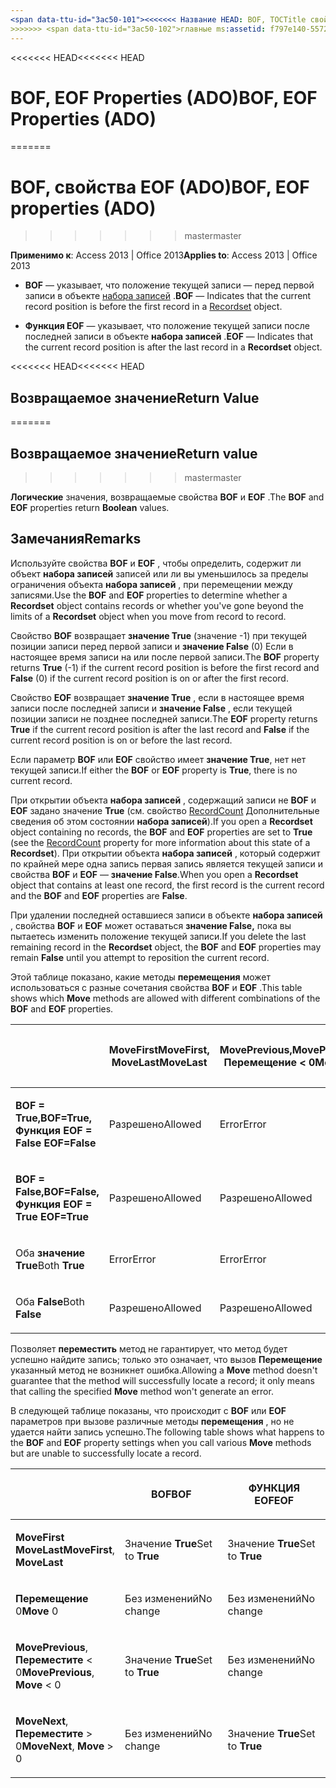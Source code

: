 ```yaml
---
<span data-ttu-id="3ac50-101"><<<<<<< Название HEAD: BOF, TOCTitle свойства EOF (ADO): BOF, свойства EOF (ADO) === название: BOF, свойства EOF (ADO) TOCTitle: BOF, свойства EOF (ADO)</span><span class="sxs-lookup"><span data-stu-id="3ac50-101"><<<<<<< HEAD title: BOF, EOF Properties (ADO) TOCTitle: BOF, EOF Properties (ADO) ======= title: BOF, EOF properties (ADO) TOCTitle: BOF, EOF properties (ADO)</span></span>
>>>>>>> <span data-ttu-id="3ac50-102">главные ms:assetid: f797e140-5572-1a4d-9afc-285f6a3868a8 ms:mtpsurl: https://msdn.microsoft.com/library/JJ250260(v=office.15) ms:contentKeyID: 48548768 ms.date: 09/18/2015 mtps_version: v=office.15</span><span class="sxs-lookup"><span data-stu-id="3ac50-102">master ms:assetid: f797e140-5572-1a4d-9afc-285f6a3868a8 ms:mtpsurl: https://msdn.microsoft.com/library/JJ250260(v=office.15) ms:contentKeyID: 48548768 ms.date: 09/18/2015 mtps_version: v=office.15</span></span>
---
```


<span data-ttu-id="3ac50-103"><<<<<<< HEAD</span><span class="sxs-lookup"><span data-stu-id="3ac50-103"><<<<<<< HEAD</span></span>
# <a name="bof-eof-properties-ado"></a><span data-ttu-id="3ac50-104">BOF, EOF Properties (ADO)</span><span class="sxs-lookup"><span data-stu-id="3ac50-104">BOF, EOF Properties (ADO)</span></span>
=======
# <a name="bof-eof-properties-ado"></a><span data-ttu-id="3ac50-105">BOF, свойства EOF (ADO)</span><span class="sxs-lookup"><span data-stu-id="3ac50-105">BOF, EOF properties (ADO)</span></span>
>>>>>>> <span data-ttu-id="3ac50-106">master</span><span class="sxs-lookup"><span data-stu-id="3ac50-106">master</span></span>


<span data-ttu-id="3ac50-107">**Применимо к**: Access 2013 | Office 2013</span><span class="sxs-lookup"><span data-stu-id="3ac50-107">**Applies to**: Access 2013 | Office 2013</span></span>

  - <span data-ttu-id="3ac50-108">**BOF** — указывает, что положение текущей записи — перед первой записи в объекте [набора записей](recordset-object-ado.md) .</span><span class="sxs-lookup"><span data-stu-id="3ac50-108">**BOF** — Indicates that the current record position is before the first record in a [Recordset](recordset-object-ado.md) object.</span></span>

  - <span data-ttu-id="3ac50-109">**Функция EOF** — указывает, что положение текущей записи после последней записи в объекте **набора записей** .</span><span class="sxs-lookup"><span data-stu-id="3ac50-109">**EOF** — Indicates that the current record position is after the last record in a **Recordset** object.</span></span>

<span data-ttu-id="3ac50-110"><<<<<<< HEAD</span><span class="sxs-lookup"><span data-stu-id="3ac50-110"><<<<<<< HEAD</span></span>
## <a name="return-value"></a><span data-ttu-id="3ac50-111">Возвращаемое значение</span><span class="sxs-lookup"><span data-stu-id="3ac50-111">Return Value</span></span>
=======
## <a name="return-value"></a><span data-ttu-id="3ac50-112">Возвращаемое значение</span><span class="sxs-lookup"><span data-stu-id="3ac50-112">Return value</span></span>
>>>>>>> <span data-ttu-id="3ac50-113">master</span><span class="sxs-lookup"><span data-stu-id="3ac50-113">master</span></span>

<span data-ttu-id="3ac50-114">**Логические** значения, возвращаемые свойства **BOF** и **EOF** .</span><span class="sxs-lookup"><span data-stu-id="3ac50-114">The **BOF** and **EOF** properties return **Boolean** values.</span></span>

## <a name="remarks"></a><span data-ttu-id="3ac50-115">Замечания</span><span class="sxs-lookup"><span data-stu-id="3ac50-115">Remarks</span></span>

<span data-ttu-id="3ac50-116">Используйте свойства **BOF** и **EOF** , чтобы определить, содержит ли объект **набора записей** записей или ли вы уменьшилось за пределы ограничения объекта **набора записей** , при перемещении между записями.</span><span class="sxs-lookup"><span data-stu-id="3ac50-116">Use the **BOF** and **EOF** properties to determine whether a **Recordset** object contains records or whether you've gone beyond the limits of a **Recordset** object when you move from record to record.</span></span>

<span data-ttu-id="3ac50-117">Свойство **BOF** возвращает **значение True** (значение -1) при текущей позиции записи перед первой записи и **значение False** (0) Если в настоящее время записи на или после первой записи.</span><span class="sxs-lookup"><span data-stu-id="3ac50-117">The **BOF** property returns **True** (-1) if the current record position is before the first record and **False** (0) if the current record position is on or after the first record.</span></span>

<span data-ttu-id="3ac50-118">Свойство **EOF** возвращает **значение True** , если в настоящее время записи после последней записи и **значение False** , если текущей позиции записи не позднее последней записи.</span><span class="sxs-lookup"><span data-stu-id="3ac50-118">The **EOF** property returns **True** if the current record position is after the last record and **False** if the current record position is on or before the last record.</span></span>

<span data-ttu-id="3ac50-119">Если параметр **BOF** или **EOF** свойство имеет **значение True**, нет нет текущей записи.</span><span class="sxs-lookup"><span data-stu-id="3ac50-119">If either the **BOF** or **EOF** property is **True**, there is no current record.</span></span>

<span data-ttu-id="3ac50-120">При открытии объекта **набора записей** , содержащий записи не **BOF** и **EOF** задано значение **True** (см. свойство [RecordCount](recordcount-property-ado.md) Дополнительные сведения об этом состоянии **набора записей**).</span><span class="sxs-lookup"><span data-stu-id="3ac50-120">If you open a **Recordset** object containing no records, the **BOF** and **EOF** properties are set to **True** (see the [RecordCount](recordcount-property-ado.md) property for more information about this state of a **Recordset**).</span></span> <span data-ttu-id="3ac50-121">При открытии объекта **набора записей** , который содержит по крайней мере одна запись первая запись является текущей записи и свойства **BOF** и **EOF** — **значение False**.</span><span class="sxs-lookup"><span data-stu-id="3ac50-121">When you open a **Recordset** object that contains at least one record, the first record is the current record and the **BOF** and **EOF** properties are **False**.</span></span>

<span data-ttu-id="3ac50-122">При удалении последней оставшиеся записи в объекте **набора записей** , свойства **BOF** и **EOF** может оставаться **значение False,** пока вы пытаетесь изменить положение текущей записи.</span><span class="sxs-lookup"><span data-stu-id="3ac50-122">If you delete the last remaining record in the **Recordset** object, the **BOF** and **EOF** properties may remain **False** until you attempt to reposition the current record.</span></span>

<span data-ttu-id="3ac50-123">Этой таблице показано, какие методы **перемещения** может использоваться с разные сочетания свойства **BOF** и **EOF** .</span><span class="sxs-lookup"><span data-stu-id="3ac50-123">This table shows which **Move** methods are allowed with different combinations of the **BOF** and **EOF** properties.</span></span>

<table>
<colgroup>
<col style="width: 20%" />
<col style="width: 20%" />
<col style="width: 20%" />
<col style="width: 20%" />
<col style="width: 20%" />
</colgroup>
<thead>
<tr class="header">
<th><p></p></th>
<th><p><span data-ttu-id="3ac50-124">MoveFirst</span><span class="sxs-lookup"><span data-stu-id="3ac50-124">MoveFirst,</span></span><br />
<span data-ttu-id="3ac50-125">MoveLast</span><span class="sxs-lookup"><span data-stu-id="3ac50-125">MoveLast</span></span></p></th>
<th><p><span data-ttu-id="3ac50-126">MovePrevious,</span><span class="sxs-lookup"><span data-stu-id="3ac50-126">MovePrevious,</span></span><br />
<span data-ttu-id="3ac50-127">Перемещение &lt; 0</span><span class="sxs-lookup"><span data-stu-id="3ac50-127">Move &lt; 0</span></span></p></th>
<th><p><br />
<span data-ttu-id="3ac50-128">Перемещение 0</span><span class="sxs-lookup"><span data-stu-id="3ac50-128">Move 0</span></span></p></th>
<th><p><span data-ttu-id="3ac50-129">MoveNext,</span><span class="sxs-lookup"><span data-stu-id="3ac50-129">MoveNext,</span></span><br />
<span data-ttu-id="3ac50-130">Перемещение &gt; 0</span><span class="sxs-lookup"><span data-stu-id="3ac50-130">Move &gt; 0</span></span></p></th>
</tr>
</thead>
<tbody>
<tr class="odd">
<td><p><span data-ttu-id="3ac50-131"><strong>BOF = True,</strong></span><span class="sxs-lookup"><span data-stu-id="3ac50-131"><strong>BOF=True,</strong></span></span><br /><span data-ttu-id="3ac50-132">
<strong>Функция EOF = False</strong></span><span class="sxs-lookup"><span data-stu-id="3ac50-132">
<strong>EOF=False</strong></span></span></p></td>
<td><p><span data-ttu-id="3ac50-133">Разрешено</span><span class="sxs-lookup"><span data-stu-id="3ac50-133">Allowed</span></span></p></td>
<td><p><span data-ttu-id="3ac50-134">Error</span><span class="sxs-lookup"><span data-stu-id="3ac50-134">Error</span></span></p></td>
<td><p><span data-ttu-id="3ac50-135">Error</span><span class="sxs-lookup"><span data-stu-id="3ac50-135">Error</span></span></p></td>
<td><p><span data-ttu-id="3ac50-136">Разрешено</span><span class="sxs-lookup"><span data-stu-id="3ac50-136">Allowed</span></span></p></td>
</tr>
<tr class="even">
<td><p><span data-ttu-id="3ac50-137"><strong>BOF = False,</strong></span><span class="sxs-lookup"><span data-stu-id="3ac50-137"><strong>BOF=False,</strong></span></span><br /><span data-ttu-id="3ac50-138">
<strong>Функция EOF = True</strong></span><span class="sxs-lookup"><span data-stu-id="3ac50-138">
<strong>EOF=True</strong></span></span></p></td>
<td><p><span data-ttu-id="3ac50-139">Разрешено</span><span class="sxs-lookup"><span data-stu-id="3ac50-139">Allowed</span></span></p></td>
<td><p><span data-ttu-id="3ac50-140">Разрешено</span><span class="sxs-lookup"><span data-stu-id="3ac50-140">Allowed</span></span></p></td>
<td><p><span data-ttu-id="3ac50-141">Error</span><span class="sxs-lookup"><span data-stu-id="3ac50-141">Error</span></span></p></td>
<td><p><span data-ttu-id="3ac50-142">Error</span><span class="sxs-lookup"><span data-stu-id="3ac50-142">Error</span></span></p></td>
</tr>
<tr class="odd">
<td><p><span data-ttu-id="3ac50-143">Оба <strong>значение True</strong></span><span class="sxs-lookup"><span data-stu-id="3ac50-143">Both <strong>True</strong></span></span></p></td>
<td><p><span data-ttu-id="3ac50-144">Error</span><span class="sxs-lookup"><span data-stu-id="3ac50-144">Error</span></span></p></td>
<td><p><span data-ttu-id="3ac50-145">Error</span><span class="sxs-lookup"><span data-stu-id="3ac50-145">Error</span></span></p></td>
<td><p><span data-ttu-id="3ac50-146">Error</span><span class="sxs-lookup"><span data-stu-id="3ac50-146">Error</span></span></p></td>
<td><p><span data-ttu-id="3ac50-147">Error</span><span class="sxs-lookup"><span data-stu-id="3ac50-147">Error</span></span></p></td>
</tr>
<tr class="even">
<td><p><span data-ttu-id="3ac50-148">Оба <strong>False</strong></span><span class="sxs-lookup"><span data-stu-id="3ac50-148">Both <strong>False</strong></span></span></p></td>
<td><p><span data-ttu-id="3ac50-149">Разрешено</span><span class="sxs-lookup"><span data-stu-id="3ac50-149">Allowed</span></span></p></td>
<td><p><span data-ttu-id="3ac50-150">Разрешено</span><span class="sxs-lookup"><span data-stu-id="3ac50-150">Allowed</span></span></p></td>
<td><p><span data-ttu-id="3ac50-151">Разрешено</span><span class="sxs-lookup"><span data-stu-id="3ac50-151">Allowed</span></span></p></td>
<td><p><span data-ttu-id="3ac50-152">Разрешено</span><span class="sxs-lookup"><span data-stu-id="3ac50-152">Allowed</span></span></p></td>
</tr>
</tbody>
</table>


<span data-ttu-id="3ac50-153">Позволяет **переместить** метод не гарантирует, что метод будет успешно найдите запись; только это означает, что вызов **Перемещение** указанный метод не возникнет ошибка.</span><span class="sxs-lookup"><span data-stu-id="3ac50-153">Allowing a **Move** method doesn't guarantee that the method will successfully locate a record; it only means that calling the specified **Move** method won't generate an error.</span></span>

<span data-ttu-id="3ac50-154">В следующей таблице показаны, что происходит с **BOF** или **EOF** параметров при вызове различные методы **перемещения** , но не удается найти запись успешно.</span><span class="sxs-lookup"><span data-stu-id="3ac50-154">The following table shows what happens to the **BOF** and **EOF** property settings when you call various **Move** methods but are unable to successfully locate a record.</span></span>

<table>
<colgroup>
<col style="width: 33%" />
<col style="width: 33%" />
<col style="width: 33%" />
</colgroup>
<thead>
<tr class="header">
<th><p></p></th>
<th><p><span data-ttu-id="3ac50-155">BOF</span><span class="sxs-lookup"><span data-stu-id="3ac50-155">BOF</span></span></p></th>
<th><p><span data-ttu-id="3ac50-156">ФУНКЦИЯ EOF</span><span class="sxs-lookup"><span data-stu-id="3ac50-156">EOF</span></span></p></th>
</tr>
</thead>
<tbody>
<tr class="odd">
<td><p><span data-ttu-id="3ac50-157"><strong>MoveFirst</strong> <strong>MoveLast</strong></span><span class="sxs-lookup"><span data-stu-id="3ac50-157"><strong>MoveFirst</strong>, <strong>MoveLast</strong></span></span></p></td>
<td><p><span data-ttu-id="3ac50-158">Значение <strong>True</strong></span><span class="sxs-lookup"><span data-stu-id="3ac50-158">Set to <strong>True</strong></span></span></p></td>
<td><p><span data-ttu-id="3ac50-159">Значение <strong>True</strong></span><span class="sxs-lookup"><span data-stu-id="3ac50-159">Set to <strong>True</strong></span></span></p></td>
</tr>
<tr class="even">
<td><p><span data-ttu-id="3ac50-160"><strong>Перемещение</strong> 0</span><span class="sxs-lookup"><span data-stu-id="3ac50-160"><strong>Move</strong> 0</span></span></p></td>
<td><p><span data-ttu-id="3ac50-161">Без изменений</span><span class="sxs-lookup"><span data-stu-id="3ac50-161">No change</span></span></p></td>
<td><p><span data-ttu-id="3ac50-162">Без изменений</span><span class="sxs-lookup"><span data-stu-id="3ac50-162">No change</span></span></p></td>
</tr>
<tr class="odd">
<td><p><span data-ttu-id="3ac50-163"><strong>MovePrevious</strong>, <strong>Переместите</strong> &lt; 0</span><span class="sxs-lookup"><span data-stu-id="3ac50-163"><strong>MovePrevious</strong>, <strong>Move</strong> &lt; 0</span></span></p></td>
<td><p><span data-ttu-id="3ac50-164">Значение <strong>True</strong></span><span class="sxs-lookup"><span data-stu-id="3ac50-164">Set to <strong>True</strong></span></span></p></td>
<td><p><span data-ttu-id="3ac50-165">Без изменений</span><span class="sxs-lookup"><span data-stu-id="3ac50-165">No change</span></span></p></td>
</tr>
<tr class="even">
<td><p><span data-ttu-id="3ac50-166"><strong>MoveNext</strong>, <strong>Переместите</strong> &gt; 0</span><span class="sxs-lookup"><span data-stu-id="3ac50-166"><strong>MoveNext</strong>, <strong>Move</strong> &gt; 0</span></span></p></td>
<td><p><span data-ttu-id="3ac50-167">Без изменений</span><span class="sxs-lookup"><span data-stu-id="3ac50-167">No change</span></span></p></td>
<td><p><span data-ttu-id="3ac50-168">Значение <strong>True</strong></span><span class="sxs-lookup"><span data-stu-id="3ac50-168">Set to <strong>True</strong></span></span></p></td>
</tr>
</tbody>
</table>

